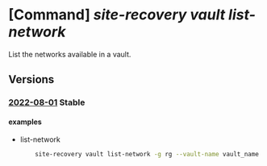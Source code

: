 # [Command] _site-recovery vault list-network_

List the networks available in a vault.

## Versions

### [2022-08-01](/Resources/mgmt-plane/L3N1YnNjcmlwdGlvbnMve30vcmVzb3VyY2Vncm91cHMve30vcHJvdmlkZXJzL21pY3Jvc29mdC5yZWNvdmVyeXNlcnZpY2VzL3ZhdWx0cy97fS9yZXBsaWNhdGlvbm5ldHdvcmtz/2022-08-01.xml) **Stable**

<!-- mgmt-plane /subscriptions/{}/resourcegroups/{}/providers/microsoft.recoveryservices/vaults/{}/replicationnetworks 2022-08-01 -->

#### examples

- list-network
    ```bash
        site-recovery vault list-network -g rg --vault-name vault_name
    ```

